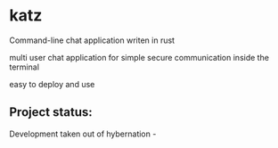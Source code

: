 # katz
Command-line chat application writen in rust

multi user chat application for simple secure communication inside the terminal

easy to deploy and use 

## Project status:

Development taken out of hybernation -
